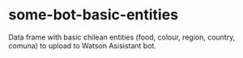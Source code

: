 # some-bot-basic-entities
Data frame with basic chilean entities (food, colour, region, country, comuna) to upload to Watson Asisistant bot.
